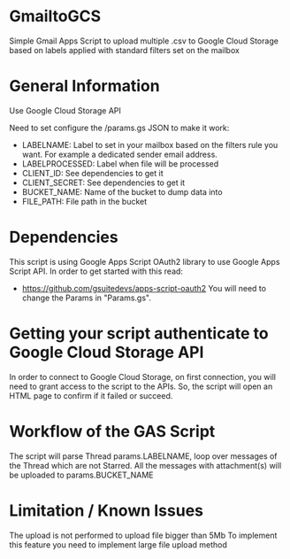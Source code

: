 # GmailtoGCS
Simple Gmail Apps Script to upload multiple .csv to Google Cloud Storage based on labels applied with standard filters set on the mailbox

# General Information

Use Google Cloud Storage API 

Need to set configure the /params.gs JSON to make it work:

-  LABELNAME: Label to set in your mailbox based on the filters rule you want. For example a dedicated sender email address.
-  LABELPROCESSED: Label when file will be processed
-  CLIENT_ID: See dependencies to get it
-  CLIENT_SECRET:  See dependencies to get it
-  BUCKET_NAME: Name of the bucket to dump data into
-  FILE_PATH: File path in the bucket

# Dependencies 

This script is using Google Apps Script OAuth2 library to use Google Apps Script API. 
In order to get started with this read: 
 - https://github.com/gsuitedevs/apps-script-oauth2
You will need to change the Params in "Params.gs". 

 # Getting your script authenticate to Google Cloud Storage API

 In order to connect to Google Cloud Storage, on first connection, you will need to grant access to the script to the APIs.
 So, the script will open an HTML page to confirm if it failed or succeed. 

# Workflow of the GAS Script

The script will parse Thread params.LABELNAME, loop over messages of the Thread which are not Starred. 
All the messages with attachment(s) will  be uploaded to params.BUCKET_NAME

# Limitation / Known Issues

The upload is not performed to upload file bigger than 5Mb
To implement this feature you need to implement large file upload method

